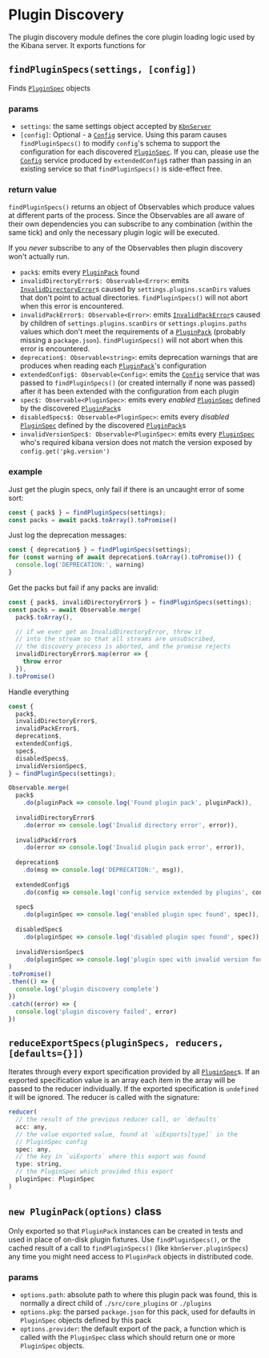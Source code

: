 # Plugin Discovery

The plugin discovery module defines the core plugin loading logic used by the Kibana server. It exports functions for 


## `findPluginSpecs(settings, [config])`

Finds [`PluginSpec`][PluginSpec] objects

### params
 - `settings`: the same settings object accepted by [`KbnServer`][KbnServer]
 - `[config]`: Optional - a [`Config`][Config] service. Using this param causes `findPluginSpecs()` to modify `config`'s schema to support the configuration for each discovered [`PluginSpec`][PluginSpec]. If you can, please use the [`Config`][Config] service produced by `extendedConfig$` rather than passing in an existing service so that `findPluginSpecs()` is side-effect free.

### return value

`findPluginSpecs()` returns an object of Observables which produce values at different parts of the process. Since the Observables are all aware of their own dependencies you can subscribe to any combination (within the same tick) and only the necessary plugin logic will be executed.

If you *never* subscribe to any of the Observables then plugin discovery won't actually run.

 - `pack$`: emits every [`PluginPack`][PluginPack] found
 - `invalidDirectoryError$: Observable<Error>`: emits [`InvalidDirectoryError`][Errors]s caused by `settings.plugins.scanDirs` values that don't point to actual directories. `findPluginSpecs()` will not abort when this error is encountered.
 - `invalidPackError$: Observable<Error>`: emits [`InvalidPackError`][Errors]s caused by children of `settings.plugins.scanDirs` or `settings.plugins.paths` values which don't meet the requirements of a [`PluginPack`][PluginPack] (probably missing a `package.json`). `findPluginSpecs()` will not abort when this error is encountered.
 - `deprecation$: Observable<string>`: emits deprecation warnings that are produces when reading each [`PluginPack`][PluginPack]'s configuration
 - `extendedConfig$: Observable<Config>`: emits the [`Config`][Config] service that was passed to `findPluginSpecs()` (or created internally if none was passed) after it has been extended with the configuration from each plugin
 - `spec$: Observable<PluginSpec>`: emits every *enabled* [`PluginSpec`][PluginSpec] defined by the discovered [`PluginPack`][PluginPack]s
 - `disabledSpecs$: Observable<PluginSpec>`: emits every *disabled* [`PluginSpec`][PluginSpec] defined by the discovered [`PluginPack`][PluginPack]s
 - `invalidVersionSpec$: Observable<PluginSpec>`: emits every [`PluginSpec`][PluginSpec] who's required kibana version does not match the version exposed by `config.get('pkg.version')`

### example

Just get the plugin specs, only fail if there is an uncaught error of some sort:
```js
const { pack$ } = findPluginSpecs(settings);
const packs = await pack$.toArray().toPromise()
```

Just log the deprecation messages:
```js
const { deprecation$ } = findPluginSpecs(settings);
for (const warning of await deprecation$.toArray().toPromise()) {
  console.log('DEPRECATION:', warning)
}
```

Get the packs but fail if any packs are invalid:
```js
const { pack$, invalidDirectoryError$ } = findPluginSpecs(settings);
const packs = await Observable.merge(
  pack$.toArray(),

  // if we ever get an InvalidDirectoryError, throw it 
  // into the stream so that all streams are unsubscribed,
  // the discovery process is aborted, and the promise rejects
  invalidDirectoryError$.map(error => {
    throw error
  }),
).toPromise()
```

Handle everything
```js
const {
  pack$,
  invalidDirectoryError$,
  invalidPackError$,
  deprecation$,
  extendedConfig$,
  spec$,
  disabledSpecs$,
  invalidVersionSpec$,
} = findPluginSpecs(settings);

Observable.merge(
  pack$
    .do(pluginPack => console.log('Found plugin pack', pluginPack)),
    
  invalidDirectoryError$
    .do(error => console.log('Invalid directory error', error)),
    
  invalidPackError$
    .do(error => console.log('Invalid plugin pack error', error)),
    
  deprecation$
    .do(msg => console.log('DEPRECATION:', msg)),
    
  extendedConfig$
    .do(config => console.log('config service extended by plugins', config)),
    
  spec$
    .do(pluginSpec => console.log('enabled plugin spec found', spec)),
    
  disabledSpec$
    .do(pluginSpec => console.log('disabled plugin spec found', spec)),
    
  invalidVersionSpec$
    .do(pluginSpec => console.log('plugin spec with invalid version found', spec)),
)
.toPromise()
.then(() => {
  console.log('plugin discovery complete')
})
.catch((error) => {
  console.log('plugin discovery failed', error)
})

```

## `reduceExportSpecs(pluginSpecs, reducers, [defaults={}])`

Iterates through every export specification provided by all [`PluginSpec`][PluginSpec]s. If an exported specification value is an array each item in the array will be passed to the reducer individually. If the exported specification is `undefined` it will be ignored. The reducer is called with the signature:

```js
reducer(
  // the result of the previous reducer call, or `defaults`
  acc: any,
  // the value exported value, found at `uiExports[type]` in the
  // PluginSpec config
  spec: any, 
  // the key in `uiExports` where this export was found
  type: string,
  // the PluginSpec which provided this export
  pluginSpec: PluginSpec
)
```
  
## `new PluginPack(options)` class

Only exported so that `PluginPack` instances can be created in tests and used in place of on-disk plugin fixtures. Use `findPluginSpecs()`, or the cached result of a call to `findPluginSpecs()` (like `kbnServer.pluginSpecs`) any time you might need access to `PluginPack` objects in distributed code.

### params

 - `options.path`: absolute path to where this plugin pack was found, this is normally a direct child of `./src/core_plugins` or `./plugins`
 - `options.pkg`: the parsed `package.json` for this pack, used for defaults in `PluginSpec` objects defined by this pack
 - `options.provider`: the default export of the pack, a function which is called with the `PluginSpec` class which should return one or more `PluginSpec` objects.

[PluginPack]: ./plugin_pack/plugin_pack.js "PluginPath class definition"
[PluginSpec]: ./plugin_spec/plugin_spec.js "PluginSpec class definition"
[Errors]: ./errors.js "PluginDiscover specific error types"
[KbnServer]: ../server/kbn_server.js "KbnServer class definition"
[Config]: ../server/config/config.js "KbnServer/Config class definition"